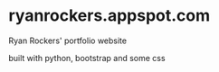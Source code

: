 # ryanrockers.appspot.com
Ryan Rockers' portfolio website

built with python, bootstrap and some css

